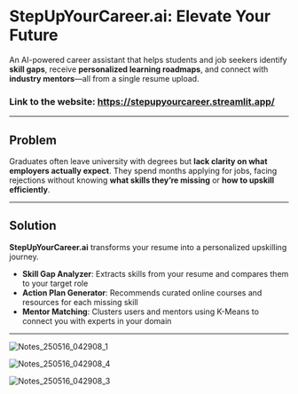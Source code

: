 # StepUpYourCareer.ai: Elevate Your Future

An AI-powered career assistant that helps students and job seekers identify **skill gaps**, receive **personalized learning roadmaps**, and connect with **industry mentors**—all from a single resume upload.

### Link to the website: https://stepupyourcareer.streamlit.app/

---

## Problem

Graduates often leave university with degrees but **lack clarity on what employers actually expect**. They spend months applying for jobs, facing rejections without knowing **what skills they’re missing** or **how to upskill efficiently**.

---

## Solution

**StepUpYourCareer.ai** transforms your resume into a personalized upskilling journey.

- **Skill Gap Analyzer**: Extracts skills from your resume and compares them to your target role
- **Action Plan Generator**: Recommends curated online courses and resources for each missing skill
- **Mentor Matching**: Clusters users and mentors using K-Means to connect you with experts in your domain

---

![Notes_250516_042908_1](https://github.com/user-attachments/assets/a42216a8-e04c-4335-aad7-d56a61cc873b)

![Notes_250516_042908_4](https://github.com/user-attachments/assets/ba3b34ec-57ec-4bf5-906a-84af82342b8b)

![Notes_250516_042908_3](https://github.com/user-attachments/assets/4b7e5f11-7923-427c-be95-cbcd7d919c5b)


